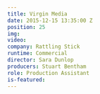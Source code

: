 ```yaml
---
title: Virgin Media
date: 2015-12-15 13:35:00 Z
position: 25
img: 
video: 
company: Rattling Stick
runtime: Commercial
director: Sara Dunlop
producers: Stuart Bentham
role: Production Assistant
is-featured: 
---
```


